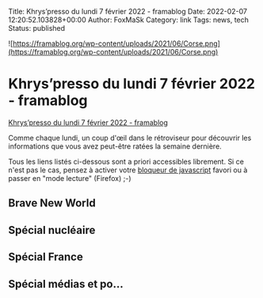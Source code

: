 Title: Khrys’presso du lundi 7 février 2022 - framablog
Date: 2022-02-07 12:20:52.103828+00:00
Author: FoxMaSk 
Category: link
Tags: news, tech
Status: published


![https://framablog.org/wp-content/uploads/2021/06/Corse.png](https://framablog.org/wp-content/uploads/2021/06/Corse.png)


# Khrys’presso du lundi 7 février 2022 - framablog

[Khrys’presso du lundi 7 février 2022 - framablog](https://framablog.org/2022/02/07/khryspresso-du-lundi-7-fevrier-2022/)


Comme chaque lundi, un coup d&#39;œil dans le rétroviseur pour découvrir les
informations que vous avez peut-être ratées la semaine dernière.

Tous les liens listés ci-dessous sont a priori accessibles librement. Si
ce n&#39;est pas le cas, pensez à activer votre [bloqueur de
javascript](https://addons.mozilla.org/en-US/firefox/addon/noscript/)
favori ou à passer en &#34;mode lecture&#34; (Firefox) ;-)

Brave New World
---------------

Spécial nucléaire
-----------------

Spécial France
--------------

Spécial médias et po... 
-----------------------


